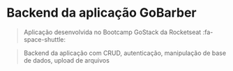# Backend da aplicação GoBarber

> Aplicação desenvolvida no Bootcamp GoStack da Rocketseat :fa-space-shuttle:

> Backend da aplicação com CRUD,  autenticação, manipulação de base de dados, upload de arquivos
